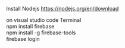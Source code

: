 Install Nodejs https://nodejs.org/en/download <br>

on visual studio code Terminal <br>
npm install firebase <br>
npm install -g firebase-tools <br>
firebase login <br>
